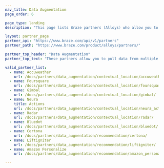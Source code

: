 ```yaml
---
nav_title: Data Augmentation
page_order: 6

page_type: landing
description: "This page lists Braze partners (Alloys) who allow you to pull data from multiple resources to create custom and targeted content based on contextual location and more."

layout: partner_page
partner_api: "https://www.braze.com/api/v1/partners"
partner_path: "https://www.braze.com/product/alloys/partners/"

partner_top_header: "Data Augmentation"
partner_top_text: "These partners allow you to pull data from multiple resources to create custom and targeted content based on contextual location and recommendations for customer behavior trends."

valid_partner_list:
  - name: Accuweather
    url: /docs/partners/data_augmentation/contextual_location/accuweather/
  - name: Foursquare
    url: /docs/partners/data_augmentation/contextual_location/foursquare/
  - name: Gimbal
    url: /docs/partners/data_augmentation/contextual_location/gimbal/
  - name: Neura
    title: Actions
    url: /docs/partners/data_augmentation/contextual_location/neura_actions/
  - name: Radar
    url: /docs/partners/data_augmentation/contextual_location/radar/
  - name: Bluedot
    url: /docs/partners/data_augmentation/contextual_location/bluedot/
  - name: Certona
    url: /docs/partners/data_augmentation/recommendation/certona/
  - name: Liftigniter
    url: /docs/partners/data_augmentation/recommendation/liftigniter/
  - name: Amazon Personalize
    url: /docs/partners/data_augmentation/recommendation/amazon_personalize/

---
```

